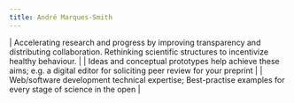 ```yaml
---
title: André Marques-Smith
---
```


| Accelerating research and progress by improving transparency and distributing collaboration. Rethinking scientific structures to incentivize healthy behaviour. |
| Ideas and conceptual prototypes help achieve these aims; e.g. a digital editor for soliciting peer review for your preprint |
| Web/software development technical expertise; Best-practise examples for every stage of science in the open |
